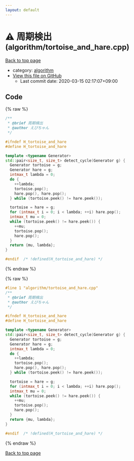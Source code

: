 ```yaml
---
layout: default
---
```


<!-- mathjax config similar to math.stackexchange -->
<script type="text/javascript" async
  src="https://cdnjs.cloudflare.com/ajax/libs/mathjax/2.7.5/MathJax.js?config=TeX-MML-AM_CHTML">
</script>
<script type="text/x-mathjax-config">
  MathJax.Hub.Config({
    TeX: { equationNumbers: { autoNumber: "AMS" }},
    tex2jax: {
      inlineMath: [ ['$','$'] ],
      processEscapes: true
    },
    "HTML-CSS": { matchFontHeight: false },
    displayAlign: "left",
    displayIndent: "2em"
  });
</script>

<script type="text/javascript" src="https://cdnjs.cloudflare.com/ajax/libs/jquery/3.4.1/jquery.min.js"></script>
<script src="https://cdn.jsdelivr.net/npm/jquery-balloon-js@1.1.2/jquery.balloon.min.js" integrity="sha256-ZEYs9VrgAeNuPvs15E39OsyOJaIkXEEt10fzxJ20+2I=" crossorigin="anonymous"></script>
<script type="text/javascript" src="../../assets/js/copy-button.js"></script>
<link rel="stylesheet" href="../../assets/css/copy-button.css" />


# :warning: 周期検出 <small>(algorithm/tortoise_and_hare.cpp)</small>

<a href="../../index.html">Back to top page</a>

* category: <a href="../../index.html#ed469618898d75b149e5c7c4b6a1c415">algorithm</a>
* <a href="{{ site.github.repository_url }}/blob/master/algorithm/tortoise_and_hare.cpp">View this file on GitHub</a>
    - Last commit date: 2020-03-15 02:17:07+09:00




## Code

<a id="unbundled"></a>
{% raw %}
```cpp
/**
 * @brief 周期検出
 * @author えびちゃん
 */

#ifndef H_tortoise_and_hare
#define H_tortoise_and_hare

template <typename Generator>
std::pair<size_t, size_t> detect_cycle(Generator g) {
  Generator tortoise = g;
  Generator hare = g;
  intmax_t lambda = 0;
  do {
    ++lambda;
    tortoise.pop();
    hare.pop(), hare.pop();
  } while (tortoise.peek() != hare.peek());

  tortoise = hare = g;
  for (intmax_t i = 0; i < lambda; ++i) hare.pop();
  intmax_t mu = 0;
  while (tortoise.peek() != hare.peek()) {
    ++mu;
    tortoise.pop();
    hare.pop();
  }
  return {mu, lambda};
}

#endif  /* !defined(H_tortoise_and_hare) */

```
{% endraw %}

<a id="bundled"></a>
{% raw %}
```cpp
#line 1 "algorithm/tortoise_and_hare.cpp"
/**
 * @brief 周期検出
 * @author えびちゃん
 */

#ifndef H_tortoise_and_hare
#define H_tortoise_and_hare

template <typename Generator>
std::pair<size_t, size_t> detect_cycle(Generator g) {
  Generator tortoise = g;
  Generator hare = g;
  intmax_t lambda = 0;
  do {
    ++lambda;
    tortoise.pop();
    hare.pop(), hare.pop();
  } while (tortoise.peek() != hare.peek());

  tortoise = hare = g;
  for (intmax_t i = 0; i < lambda; ++i) hare.pop();
  intmax_t mu = 0;
  while (tortoise.peek() != hare.peek()) {
    ++mu;
    tortoise.pop();
    hare.pop();
  }
  return {mu, lambda};
}

#endif  /* !defined(H_tortoise_and_hare) */

```
{% endraw %}

<a href="../../index.html">Back to top page</a>


